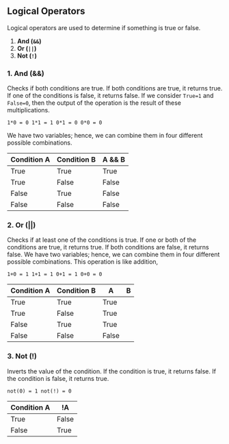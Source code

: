 ## Logical Operators

Logical operators are used to determine if something is true or false.

1. **And (`&&`)**
2. **Or (`||`)**
3. **Not (`!`)**

### 1. And (&&)

Checks if both conditions are true.
If both conditions are true, it returns true. If one of the conditions is false, it returns false.
If we consider `True=1` and `False=0`, then the output of the operation is the result of these multiplications.

`1*0 = 0
 1*1 = 1
 0*1 = 0
 0*0 = 0`

We have two variables; hence, we can combine them in four different possible combinations.

| Condition A | Condition B | A && B |
| ----------- | ----------- | ------ |
| True        | True        | True   |
| True        | False       | False  |
| False       | True        | False  |
| False       | False       | False  |

### 2. Or (||)

Checks if at least one of the conditions is true.
If one or both of the conditions are true, it returns true. If both conditions are false, it returns false.
We have two variables; hence, we can combine them in four different possible combinations.
This operation is like addition,

`1+0 = 1
 1+1 = 1
 0+1 = 1
 0+0 = 0`

| Condition A | Condition B | A     | B   |
| ----------- | ----------- | ----- | --- |
| True        | True        | True  |
| True        | False       | True  |
| False       | True        | True  |
| False       | False       | False |

### 3. Not (!)

Inverts the value of the condition.
If the condition is true, it returns false. If the condition is false, it returns true.

`not(0) = 1
 not(!) = 0`

| Condition A | !A    |
| ----------- | ----- |
| True        | False |
| False       | True  |
